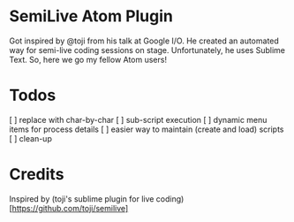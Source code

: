 # SemiLive Atom Plugin
Got inspired by @toji from his talk at Google I/O. He created an automated way for semi-live coding sessions on stage. Unfortunately, he uses Sublime Text. So, here we go my fellow Atom users!

# Todos
[ ] replace with char-by-char
[ ] sub-script execution
[ ] dynamic menu items for process details
[ ] easier way to maintain (create and load) scripts
[ ] clean-up

# Credits
Inspired by (toji's sublime plugin for live coding)[https://github.com/toji/semilive]
